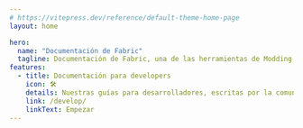 ```yaml
---
# https://vitepress.dev/reference/default-theme-home-page
layout: home

hero:
  name: "Documentación de Fabric"
  tagline: Documentación de Fabric, una de las herramientas de Modding para Minecraft.
features:
  - title: Documentación para developers
    icon: 🛠️
    details: Nuestras guías para desarrolladores, escritas por la comunidad, abarcan desde la configuración del entorno de desarrollo hasta temas avanzados como el rendering y networking.
    link: /develop/
    linkText: Empezar
---
```



